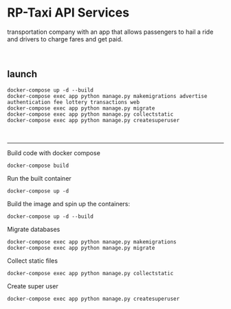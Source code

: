 # RP-Taxi API Services

transportation company with an app that allows passengers to hail a ride and drivers to charge fares and get paid.

<br>

## launch
```
docker-compose up -d --build
docker-compose exec app python manage.py makemigrations advertise authentication fee lottery transactions web
docker-compose exec app python manage.py migrate
docker-compose exec app python manage.py collectstatic
docker-compose exec app python manage.py createsuperuser
```
<br><hr>


Build code with docker compose
```
docker-compose build
```

Run the built container
```
docker-compose up -d
```



Build the image and spin up the containers:
```
docker-compose up -d --build
```



Migrate databases
```
docker-compose exec app python manage.py makemigrations
docker-compose exec app python manage.py migrate
```




Collect static files
```
docker-compose exec app python manage.py collectstatic
```



Create super user
```
docker-compose exec app python manage.py createsuperuser
```
